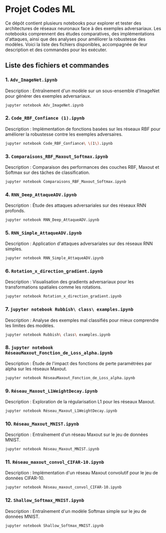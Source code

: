 # Projet Codes ML

Ce dépôt contient plusieurs notebooks pour explorer et tester des architectures de réseaux neuronaux face à des exemples adversariaux. Les notebooks comprennent des études comparatives, des implémentations d'attaques, ainsi que des analyses pour améliorer la robustesse des modèles. Voici la liste des fichiers disponibles, accompagnée de leur description et des commandes pour les exécuter.

## Liste des fichiers et commandes

### 1. `Adv_ImageNet.ipynb`
Description : Entraînement d'un modèle sur un sous-ensemble d'ImageNet pour générer des exemples adversariaux.
```bash
jupyter notebook Adv_ImageNet.ipynb
```
### 2. `Code_RBF_Confiance (1).ipynb`
Description : Implémentation de fonctions basées sur les réseaux RBF pour améliorer la robustesse contre les exemples adversaires.
```bash
jupyter notebook Code_RBF_Confiance\ \(1\).ipynb
```
### 3. `Comparaisons_RBF_Maxout_Softmax.ipynb`
Description : Comparaison des performances des couches RBF, Maxout et Softmax sur des tâches de classification.
```bash
jupyter notebook Comparaisons_RBF_Maxout_Softmax.ipynb
```
### 4. `RNN_Deep_AttaqueADV.ipynb`
Description : Étude des attaques adversariales sur des réseaux RNN profonds.
```bash
jupyter notebook RNN_Deep_AttaqueADV.ipynb
```
### 5. `RNN_Simple_AttaqueADV.ipynb`
Description : Application d'attaques adversariales sur des réseaux RNN simples.
```bash
jupyter notebook RNN_Simple_AttaqueADV.ipynb
```
### 6. `Rotation_x_direction_gradient.ipynb`
Description : Visualisation des gradients adversariaux pour les transformations spatiales comme les rotations.
```bash
jupyter notebook Rotation_x_direction_gradient.ipynb
```
### 7. `jupyter notebook Rubbish\ class\ examples.ipynb`
Description : Analyse des exemples mal classifiés pour mieux comprendre les limites des modèles.
```bash
jupyter notebook Rubbish\ class\ examples.ipynb
```
### 8. `jupyter notebook RéseauMaxout_Fonction_de_Loss_alpha.ipynb`
Description : Étude de l'impact des fonctions de perte paramétrées par alpha sur les réseaux Maxout.
```bash
jupyter notebook RéseauMaxout_Fonction_de_Loss_alpha.ipynb
```
### 9. `Réseau_Maxout_L1WeightDecay.ipynb`
Description : Exploration de la régularisation L1 pour les réseaux Maxout.
```bash
jupyter notebook Réseau_Maxout_L1WeightDecay.ipynb
```
### 10. `Réseau_Maxout_MNIST.ipynb`
Description : Entraînement d'un réseau Maxout sur le jeu de données MNIST.
```bash
jupyter notebook Réseau_Maxout_MNIST.ipynb
```
### 11. `Réseau_maxout_convol_CIFAR-10.ipynb`
Description : Implémentation d'un réseau Maxout convolutif pour le jeu de données CIFAR-10.
```bash
jupyter notebook Réseau_maxout_convol_CIFAR-10.ipynb
```
### 12. `Shallow_Softmax_MNIST.ipynb`
Description : Entraînement d'un modèle Softmax simple sur le jeu de données MNIST.
```bash
jupyter notebook Shallow_Softmax_MNIST.ipynb
```
